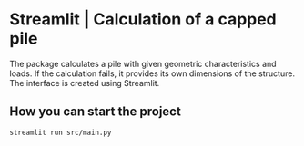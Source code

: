 # Streamlit | Calculation of a capped pile

The package calculates a pile with given geometric characteristics and loads. If the calculation fails, it provides its own dimensions of the structure. The interface is created using Streamlit.

## How you can start the project

```bash
streamlit run src/main.py
```